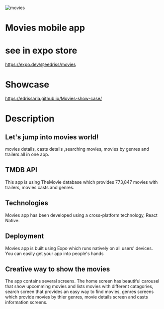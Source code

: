 ![movies](https://user-images.githubusercontent.com/67925134/172975849-4ad11028-66f2-43db-8492-c2de9364fded.jpg)
# Movies mobile app
# see in expo store
https://expo.dev/@eedriss/movies
# Showcase 
https://edrissaria.github.io/Movies-show-case/
# Description 
<h2>Let's jump into movies world!</h2>
movies details, casts details ,searching movies, movies by genres and trailers all in one app.
<h2>TMDB API</h2>
This app is using TheMovie database which provides 773,847 movies with trailers, movies casts and genres.
<h2>Technologies</h2>
Movies app has been developed using a cross-platform technology, React Native.
<h2>Deployment</h2>
Movies app is built using Expo which runs natively on all users' devices. You can easily get your app into people's hands
<h2>Creative way to show the movies</h2>
The app contains several screens. The home screen has beautiful carousel that show upcomming movies and lists movies with different catagories, search screen that provides an easy way to find movies, genres screens which provide movies by thier genres, movie details screen and casts information screens.
 
